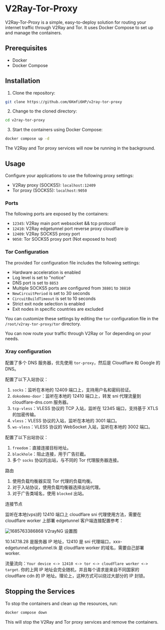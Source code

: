 # V2Ray-Tor-Proxy

V2Ray-Tor-Proxy is a simple, easy-to-deploy solution for routing your internet traffic through V2Ray and Tor. It uses Docker Compose to set up and manage the containers.

## Prerequisites

- Docker
- Docker Compose

## Installation

1. Clone the repository:

```bash
git clone https://github.com/6Kmfi6HP/v2ray-tor-proxy
```

2. Change to the cloned directory:

```bash
cd v2ray-tor-proxy
```

3. Start the containers using Docker Compose:

```bash
docker compose up -d
```

The V2Ray and Tor proxy services will now be running in the background.

## Usage

Configure your applications to use the following proxy settings:

- V2Ray proxy (SOCKS5): `localhost:12409`
- Tor proxy (SOCKS5): `localhost:9050`

### Ports

The following ports are exposed by the containers:

- `12345`: V2Ray main port websocket && tcp protocol
- `12410`: V2Ray edgetunnel port reverse proxy cloudflare ip
- `12409`: V2Ray SOCKS5 proxy port
- `9050`: Tor SOCKS5 proxy port (Not exposed to host)

### Tor Configuration

The provided Tor configuration file includes the following settings:

- Hardware acceleration is enabled
- Log level is set to "notice"
- DNS port is set to `8853`
- Multiple SOCKS5 ports are configured from `38801` to `38810`
- `NewCircuitPeriod` is set to 30 seconds
- `CircuitBuildTimeout` is set to 10 seconds
- Strict exit node selection is enabled
- Exit nodes in specific countries are excluded

You can customize these settings by editing the `tor` configuration file in the `/root/v2ray-tor-proxy/tor` directory.

You can now route your traffic through V2Ray or Tor depending on your needs.

### Xray configuration

配置了多个 DNS 服务器，优先使用 `tor-proxy`，然后是 Cloudflare 和 Google 的 DNS。

配置了以下入站协议：

1. `socks`：监听在本地的 12409 端口上，支持用户名和密码验证。
2. `dokodemo-door`：监听在本地的 12410 端口上，转发 sni 代理流量到 cloudflare-dns.com 服务器。
3. `tcp-vless`：VLESS 协议的 TCP 入站，监听在 12345 端口，支持基于 XTLS 的加密传输。
4. `vless`：VLESS 协议的入站，监听在本地的 3001 端口。
5. `ws-vless`：VLESS 协议的 WebSocket 入站，监听在本地的 3002 端口。

配置了以下出站协议：

1. `freedom`：直接连接目标地址。
2. `blackhole`：阻止连接，用于广告拦截。
3. 多个 `socks` 协议的出站，与不同的 Tor 代理服务器连接。

路由

1. 使用负载均衡器实现 Tor 代理的负载均衡。
2. 对于入站协议，使用负载均衡器选择出站代理。
3. 对于广告类域名，使用 `blocked` 出站。

连接节点

监听在本地(vps)的 12410 端口上 cloudflare sni 代理使用方法，需要在 cloudflare worker 上部署 edgetunnel 客户端连接配置参考：

![1685763386868](image/README/1685763386868.png) V2rayNG 设置图

10.147.18.28 是服务器 IP 地址，12410 是 sni 代理端口，xxx-edgetunnel.edgetunnel.tk 是 cloudflare worker 的域名，需要自己部署 worker.

流量流向：`Your device <-> 12410 <-> tor <-> cloudflare worker <-> target`.
你的上网 IP 地址会完全随机，并且每个请求是来自不同国家的 cloudflare cdn 的 IP 地址。理论上，这种方式可以绕过大部分的 IP 封锁。

## Stopping the Services

To stop the containers and clean up the resources, run:

```bash
docker compose down
```

This will stop the V2Ray and Tor proxy services and remove the containers.
